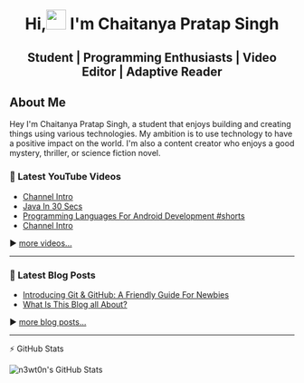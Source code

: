 <!-- @format -->

<h1 align ="center">Hi,<img src ="https://media.giphy.com/media/m0dmKBkncVETJv2h0S/giphy.gif"width = 35> I'm Chaitanya Pratap Singh</h1>

<h2 align = "center"> Student | Programming Enthusiasts | Video Editor | Adaptive Reader </h2>

## About Me

Hey I'm Chaitanya Pratap Singh, a student that enjoys building and creating
things using various technologies. My ambition is to use technology to have a
positive impact on the world. I'm also a content creator who enjoys a good
mystery, thriller, or science fiction novel.

### 🎥 Latest YouTube Videos

<!-- YOUTUBE:START -->
- [Channel Intro](https://www.youtube.com/watch?v=Fn3aLdQErNM)
- [Java In 30 Secs](https://www.youtube.com/watch?v=-lM9WfphuhE)
- [Programming Languages For Android Development #shorts](https://www.youtube.com/watch?v=JyaH9LEwlis)
- [Channel Intro](https://www.youtube.com/watch?v=TjS5RSCM1to)
<!-- YOUTUBE:END -->

▶ [more videos...](https://www.youtube.com/channel/UC_WZTg6vY2YAMnvBPHu2DEQ)

---

### 📑 Latest Blog Posts

<!-- BLOG-POST-LIST:START -->
- [Introducing Git & GitHub: A Friendly Guide For Newbies](https://chaitanyaps.netlify.app/post/introducing-git-github-a-friendly-guide-for-newbies/)
- [What Is This Blog all About?](https://chaitanyaps.netlify.app/post/what-is-this-blog-all-about/)
<!-- BLOG-POST-LIST:END -->

▶ [more blog posts...](chaitanyaps.netlify.app)

---

:zap: GitHub Stats

<img align="left" alt="n3wt0n's GitHub Stats" src="https://github-readme-stats.vercel.app/api?username=Chaitanya-Pratap-Singh&show_icons=true&hide_border=true&count_private=true&theme=tokoyonight"/>
